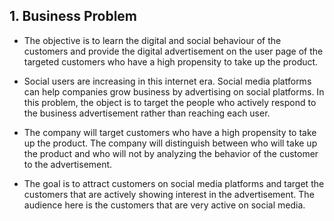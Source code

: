 ## 1.	Business Problem 
- The objective is to learn the digital and social behaviour of the customers and provide the digital advertisement on the user page of the targeted customers who have a high propensity to take up the product. 

- Social users are increasing in this internet era. Social media platforms can help companies grow business by advertising on social platforms. In this problem, the object is to target the people who actively respond to the business advertisement rather than reaching each user.

- The company will target customers who have a high propensity to take up the product. The company will distinguish between who will take up the product and who will not by analyzing the behavior of the customer to the advertisement.

- The goal is to attract customers on social media platforms and target the customers that are actively showing interest in the advertisement. The audience here is the customers that are very active on social media. 

